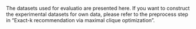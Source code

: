 The datasets used for evaluatio are presented here. If you want to construct the experimental datasets for own data, please refer to the preprocess step in “Exact-k recommendation via maximal clique optimization”.
